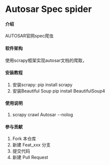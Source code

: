 # Autosar Spec spider

#### 介绍
AUTOSAR官网spec爬虫

#### 软件架构
使用scrapy框架实现autosar文档的爬取，


#### 安装教程

1. 安装scrapy:
   pip install scrapy
1. 安装Beautiful Soup
   pip install BeautifulSoup4


#### 使用说明

1. scrapy crawl Autosar --nolog

#### 参与贡献

1. Fork 本仓库
2. 新建 Feat_xxx 分支
3. 提交代码
4. 新建 Pull Request
